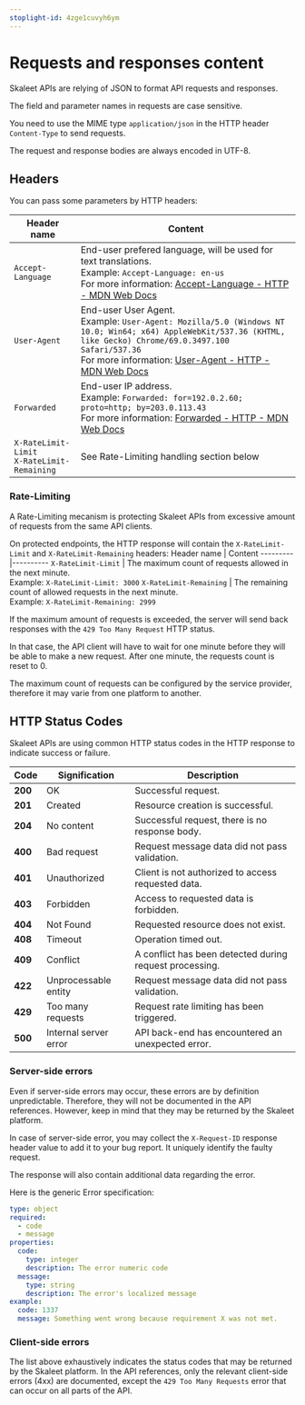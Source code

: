 ```yaml
---
stoplight-id: 4zge1cuvyh6ym
---
```


# Requests and responses content

Skaleet APIs are relying of JSON to format API requests and responses.

The field and parameter names in requests are case sensitive.

You need to use the MIME type `application/json` in the HTTP header `Content-Type` to send requests.

The request and response bodies are always encoded in UTF-8.

## Headers

You can pass some parameters by HTTP headers:


Header name | Content 
---------|----------
`Accept-Language` | End-user prefered language, will be used for text translations.<br />Example: `Accept-Language: en-us`<br />For more information: [Accept-Language - HTTP - MDN Web Docs](https://developer.mozilla.org/en-US/docs/Web/HTTP/Headers/Accept-Language)
`User-Agent` | End-user User Agent.<br />Example: `User-Agent: Mozilla/5.0 (Windows NT 10.0; Win64; x64) AppleWebKit/537.36 (KHTML, like Gecko) Chrome/69.0.3497.100 Safari/537.36`<br />For more information: [User-Agent - HTTP - MDN Web Docs](https://developer.mozilla.org/en-US/docs/Web/HTTP/Headers/User-Agent)
`Forwarded` | End-user IP address.<br />Example: `Forwarded: for=192.0.2.60; proto=http; by=203.0.113.43`<br />For more information: [Forwarded - HTTP - MDN Web Docs](https://developer.mozilla.org/en-US/docs/Web/HTTP/Headers/Forwarded)
`X-RateLimit-Limit`<br />`X-RateLimit-Remaining` | See Rate-Limiting handling section below

### Rate-Limiting

A Rate-Limiting mecanism is protecting Skaleet APIs from excessive amount of requests from the same API clients.

On protected endpoints, the HTTP response will contain the `X-RateLimit-Limit` and `X-RateLimit-Remaining` headers:
Header name | Content 
---------|----------
`X-RateLimit-Limit` | The maximum count of requests allowed in the next minute.<br />Example: `X-RateLimit-Limit: 3000`
`X-RateLimit-Remaining` | The remaining count of allowed requests in the next minute.<br/>Example: `X-RateLimit-Remaining: 2999`

If the maximum amount of requests is exceeded, the server will send back responses with the `429 Too Many Request` HTTP status.

In that case, the API client will have to wait for one minute before they will be able to make a new request. After one minute, the requests count is reset to 0.

The maximum count of requests can be configured by the service provider, therefore it may varie from one platform to another.

## HTTP Status Codes

Skaleet APIs are using common HTTP status codes in the HTTP response to indicate success or failure.

| Code | Signification | Description |
|-----|-----|-----|
| **200** | OK | Successful request.
| **201** | Created | Resource creation is successful.
| **204** | No content | Successful request, there is no response body.
| **400** | Bad request | Request message data did not pass validation.
| **401** | Unauthorized | Client is not authorized to access requested data.
| **403** | Forbidden | Access to requested data is forbidden.
| **404** | Not Found | Requested resource does not exist.
| **408** | Timeout | Operation timed out.
| **409** | Conflict | A conflict has been detected during request processing.
| **422** | Unprocessable entity | Request message data did not pass validation.
| **429** | Too many requests | Request rate limiting has been triggered.
| **500** | Internal server error | API back-end has encountered an unexpected error.

### Server-side errors

Even if server-side errors may occur, these errors are by definition unpredictable. Therefore, they will not be documented in the API references. However, keep in mind that they may be returned by the Skaleet platform.

In case of server-side error, you may collect the `X-Request-ID` response header value to add it to your bug report. It uniquely identify the faulty request.

The response will also contain additional data regarding the error.

Here is the generic Error specification:

```YAML
type: object
required:
  - code
  - message
properties:
  code:
    type: integer
    description: The error numeric code
  message:
    type: string
    description: The error's localized message
example:
  code: 1337
  message: Something went wrong because requirement X was not met.
```

### Client-side errors

The list above exhaustively indicates the status codes that may be returned by the Skaleet platform. In the API references, only the relevant client-side errors (4xx) are documented, except the `429 Too Many Requests` error that can occur on all parts of the API.
